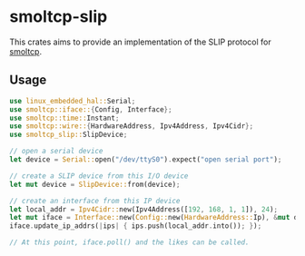 # smoltcp-slip

This crates aims to provide an implementation of the SLIP protocol for [smoltcp].

## Usage

```rust no_run
use linux_embedded_hal::Serial;
use smoltcp::iface::{Config, Interface};
use smoltcp::time::Instant;
use smoltcp::wire::{HardwareAddress, Ipv4Address, Ipv4Cidr};
use smoltcp_slip::SlipDevice;

// open a serial device
let device = Serial::open("/dev/ttyS0").expect("open serial port");

// create a SLIP device from this I/O device
let mut device = SlipDevice::from(device);

// create an interface from this IP device
let local_addr = Ipv4Cidr::new(Ipv4Address([192, 168, 1, 1]), 24);
let mut iface = Interface::new(Config::new(HardwareAddress::Ip), &mut device, Instant::now());
iface.update_ip_addrs(|ips| { ips.push(local_addr.into()); });

// At this point, iface.poll() and the likes can be called.
```

[smoltcp]: https://github.com/smoltcp-rs/smoltcp
